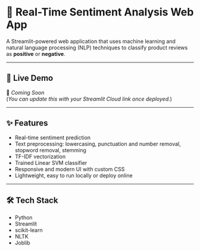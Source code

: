# 💬 Real-Time Sentiment Analysis Web App

A Streamlit-powered web application that uses machine learning and natural language processing (NLP) techniques to classify product reviews as **positive** or **negative**.

---

## 🚀 Live Demo

🔗 *Coming Soon*  
(*You can update this with your Streamlit Cloud link once deployed.*)

---

## ✨ Features

- Real-time sentiment prediction
- Text preprocessing: lowercasing, punctuation and number removal, stopword removal, stemming
- TF-IDF vectorization
- Trained Linear SVM classifier
- Responsive and modern UI with custom CSS
- Lightweight, easy to run locally or deploy online

---

## 🛠️ Tech Stack

- Python  
- Streamlit  
- scikit-learn  
- NLTK  
- Joblib  
